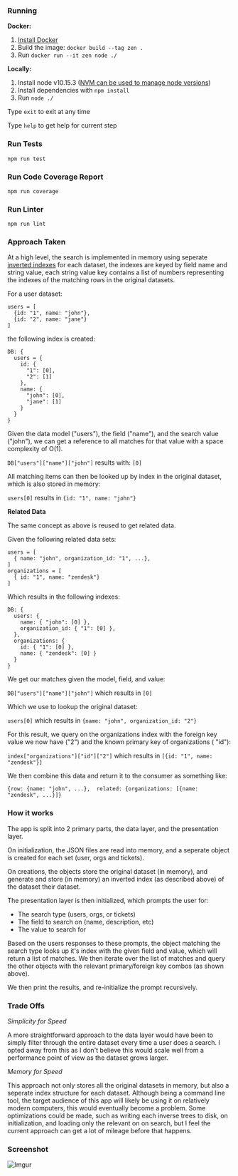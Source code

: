 ### Running

**Docker:**

1. [Install Docker](https://www.docker.com/get-started)
2. Build the image: `docker build --tag zen .`
3. Run `docker run --it zen node ./`

**Locally:**

1. Install node v10.15.3 ([NVM can be used to manage node versions](https://github.com/nvm-sh/nvm))
2. Install dependencies with `npm install`
3. Run `node ./`

Type `exit` to exit at any time

Type `help` to get help for current step

### Run Tests

`npm run test`

### Run Code Coverage Report

`npm run coverage`

### Run Linter

`npm run lint`

### Approach Taken

At a high level, the search is implemented in memory using seperate [inverted indexes](https://en.wikipedia.org/wiki/Inverted_index) for each dataset, the indexes are keyed by field name and string value, each string value key contains a list of numbers representing the indexes of the matching rows in the original datasets.

For a user dataset:

```
users = [
  {id: "1", name: "john"},
  {id: "2", name: "jane"}
]
```

the following index is created:

```
DB: {
  users = {
    id: {
      "1": [0],
      "2": [1]
    },
    name: {
      "john": [0],
      "jane": [1]
    }
  }
}
```

Given the data model ("users"), the field ("name"), and the search value ("john"), we can get a reference to all matches for that value with a space complexity of O(1).

`DB["users"]["name"]["john"]` results with: `[0]`

All matching items can then be looked up by index in the original dataset, which is also stored in memory:

`users[0]` results in `{id: "1", name: "john"}`

**Related Data**

The same concept as above is reused to get related data.

Given the following related data sets:

```
users = [
  { name: "john", organization_id: "1", ...},
]
organizations = [
  { id: "1", name: "zendesk"}
]
```

Which results in the following indexes:

```
DB: {
  users: {
    name: { "john": [0] },
    organization_id: { "1": [0] },
  },
  organizations: {
    id: { "1": [0] },
    name: { "zendesk": [0] }
  }
}

```

We get our matches given the model, field, and value:

`DB["users"]["name"]["john"]` which results in `[0]`

Which we use to lookup the original dataset:

`users[0]` which results in `{name: "john", organization_id: "2"}`

For this result, we query on the organizations index with the foreign key value we now have ("2") and the known primary key of organizations (
"id"):

`index["organizations"]["id"]["2"]` which results in `[{id: "1", name: "zendesk"}]`

We then combine this data and return it to the consumer as something like:

```
{row: {name: "john", ...},  related: {organizations: [{name: "zendesk", ...}]}
```

### How it works

The app is split into 2 primary parts, the data layer, and the presentation layer.

On initialization, the JSON files are read into memory, and a seperate object is created for each set (user, orgs and tickets).

On creations, the objects store the original dataset (in memory), and generate and store (in memory) an inverted index (as described above) of the dataset their dataset.

The presentation layer is then initialized, which prompts the user for:

- The search type (users, orgs, or tickets)
- The field to search on (name, description, etc)
- The value to search for

Based on the users responses to these prompts, the object matching the search type looks up it's index with the given field and value, which will return a list of matches. We then iterate over the list of matches and query the other objects with the relevant primary/foreign key combos (as shown above).

We then print the results, and re-initialize the prompt recursively.

### Trade Offs

_Simplicity for Speed_

A more straightforward approach to the data layer would have been to simply filter through the entire dataset every time a user does a search. I opted away from this as I don't believe this would scale well from a performance point of view as the dataset grows larger.

_Memory for Speed_

This approach not only stores all the original datasets in memory, but also a seperate index structure for each dataset. Although being a command line tool, the target audience of this app will likely be using it on relatively modern computers, this would eventually become a problem. Some optimizations could be made, such as writing each inverse trees to disk, on initialization, and loading only the relevant on on search, but I feel the current approach can get a lot of mileage before that happens.


### Screenshot

![Imgur](https://i.imgur.com/bTOT3Bx.png)
